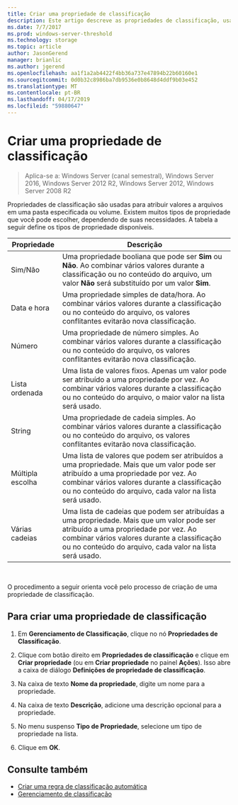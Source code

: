 ```yaml
---
title: Criar uma propriedade de classificação
description: Este artigo descreve as propriedades de classificação, usadas para atribuir valores a arquivos em uma pasta especificada ou volume.
ms.date: 7/7/2017
ms.prod: windows-server-threshold
ms.technology: storage
ms.topic: article
author: JasonGerend
manager: brianlic
ms.author: jgerend
ms.openlocfilehash: aa1f1a2ab4422f4bb36a737e47894b22b60160e1
ms.sourcegitcommit: 0d0b32c8986ba7db9536e0b8648d4ddf9b03e452
ms.translationtype: MT
ms.contentlocale: pt-BR
ms.lasthandoff: 04/17/2019
ms.locfileid: "59880647"
---
```

# <a name="create-a-classification-property"></a>Criar uma propriedade de classificação

> Aplica-se a: Windows Server (canal semestral), Windows Server 2016, Windows Server 2012 R2, Windows Server 2012, Windows Server 2008 R2

Propriedades de classificação são usadas para atribuir valores a arquivos em uma pasta especificada ou volume. Existem muitos tipos de propriedade que você pode escolher, dependendo de suas necessidades. A tabela a seguir define os tipos de propriedade disponíveis.

|Propriedade | Descrição |
| --- | --- |
| Sim/Não | Uma propriedade booliana que pode ser **Sim** ou **Não**. Ao combinar vários valores durante a classificação ou no conteúdo do arquivo, um valor **Não** será substituído por um valor **Sim**. |
| Data e hora | Uma propriedade simples de data/hora. Ao combinar vários valores durante a classificação ou no conteúdo do arquivo, os valores conflitantes evitarão nova classificação. |
| Número | Uma propriedade de número simples. Ao combinar vários valores durante a classificação ou no conteúdo do arquivo, os valores conflitantes evitarão nova classificação. |
| Lista ordenada | Uma lista de valores fixos. Apenas um valor pode ser atribuído a uma propriedade por vez. Ao combinar vários valores durante a classificação ou no conteúdo do arquivo, o maior valor na lista será usado. |
| String | Uma propriedade de cadeia simples. Ao combinar vários valores durante a classificação ou no conteúdo do arquivo, os valores conflitantes evitarão nova classificação. |
| Múltipla escolha | Uma lista de valores que podem ser atribuídos a uma propriedade. Mais que um valor pode ser atribuído a uma propriedade por vez. Ao combinar vários valores durante a classificação ou no conteúdo do arquivo, cada valor na lista será usado. |
| Várias cadeias | Uma lista de cadeias que podem ser atribuídas a uma propriedade. Mais que um valor pode ser atribuído a uma propriedade por vez. Ao combinar vários valores durante a classificação ou no conteúdo do arquivo, cada valor na lista será usado. |

<br />

O procedimento a seguir orienta você pelo processo de criação de uma propriedade de classificação.

## <a name="to-create-a-classification-property"></a>Para criar uma propriedade de classificação

1.  Em **Gerenciamento de Classificação**, clique no nó **Propriedades de Classificação**.

2.  Clique com botão direito em **Propriedades de classificação** e clique em **Criar propriedade** (ou em **Criar propriedade** no painel **Ações**). Isso abre a caixa de diálogo **Definições de propriedade de classificação**.

3.  Na caixa de texto **Nome da propriedade**, digite um nome para a propriedade.

4.  Na caixa de texto **Descrição**, adicione uma descrição opcional para a propriedade.

5.  No menu suspenso **Tipo de Propriedade**, selecione um tipo de propriedade na lista.

6.  Clique em **OK**.

## <a name="see-also"></a>Consulte também

-   [Criar uma regra de classificação automática](create-automatic-classification-rule.md)
-   [Gerenciamento de classificação](classification-management.md)